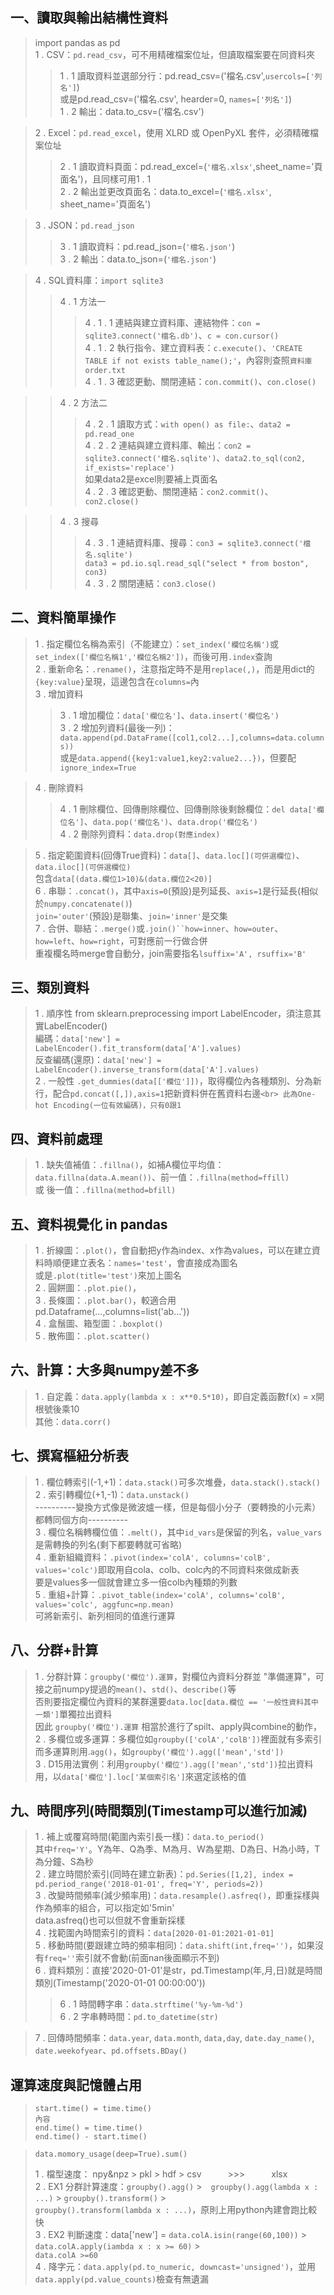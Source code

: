 ## 一、讀取與輸出結構性資料
> import pandas as pd<br>
> 1 . CSV：`pd.read_csv`，可不用精確檔案位址，但讀取檔案要在同資料夾
>> 1 . 1 讀取資料並選部分行：pd.read_csv=('檔名.csv',`usercols=['列名']`)<br>
>> 或是pd.read_csv=('檔名.csv', hearder=0, `names=['列名']`)<br>
>> 1 . 2 輸出：data.to_csv=('檔名.csv')<br>

> 2 . Excel：`pd.read_excel`，使用 XLRD 或 OpenPyXL 套件，必須精確檔案位址
>> 2 . 1 讀取資料頁面：pd.read_excel=(`'檔名.xlsx'`,sheet_name='頁面名')，且同樣可用1 . 1<br>
>> 2 . 2 輸出並更改頁面名：data.to_excel=(`'檔名.xlsx'`, sheet_name='頁面名')<br>

> 3 . JSON：`pd.read_json`
>> 3 . 1 讀取資料：pd.read_json=(`'檔名.json'`)<br>
>> 3 . 2 輸出：data.to_json=(`'檔名.json'`)<br>

> 4 . SQL資料庫：`import sqlite3`
>> 4 . 1 方法一<br>
>>> 4 . 1 . 1 連結與建立資料庫、連結物件：`con = sqlite3.connect('檔名.db')`、`c = con.cursor()`<br>
>>> 4 . 1 . 2 執行指令、建立資料表：`c.execute()`、`'CREATE TABLE if not exists table_name();'`，內容則查照`資料庫order.txt`<br>
>>> 4 . 1 . 3 確認更動、關閉連結：`con.commit()`、`con.close()`<br>

>> 4 . 2 方法二<br>
>>> 4 . 2 . 1 讀取方式：`with open() as file:`、`data2 = pd.read_one`<br>
>>> 4 . 2 . 2 連結與建立資料庫、輸出：`con2 = sqlite3.connect('檔名.sqlite')`、`data2.to_sql(con2, if_exists='replace')`<br>
>>> 如果data2是excel則要補上頁面名<br>
>>> 4 . 2 . 3 確認更動、關閉連結：`con2.commit()`、`con2.close()`<br>

>> 4 . 3 搜尋<br>
>>> 4 . 3 . 1 連結資料庫、搜尋：`con3 = sqlite3.connect('檔名.sqlite')`<br>
>>> `data3 = pd.io.sql.read_sql("select * from boston", con3)`<br>
>>> 4 . 3 . 2 關閉連結：`con3.close()`<br>

## 二、資料簡單操作
> 1 . 指定欄位名稱為索引（不能建立）：`set_index('欄位名稱')`或`set_index(['欄位名稱1','欄位名稱2'])`，而後可用`.index`查詢<br>
> 2 . 重新命名：`.rename()`，注意指定時不是用`replace(,)`，而是用dict的`{key:value}`呈現，這邊包含在`columns=`內<br>
> 3 . 增加資料
>> 3 . 1 增加欄位：`data['欄位名']`、`data.insert('欄位名')`<br>
>> 3 . 2 增加列資料(最後一列)：`data.append(pd.DataFrame([col1,col2...],columns=data.columns))`<br>
>> 或是`data.append({key1:value1,key2:value2...})`，但要配`ignore_index=True`<br>

> 4 . 刪除資料
>> 4 . 1 刪除欄位、回傳刪除欄位、回傳刪除後剩餘欄位：`del data['欄位名']`、`data.pop('欄位名')`、`data.drop('欄位名')`<br>
>> 4 . 2 刪除列資料：`data.drop(對應index)`<br>

> 5 . 指定範圍資料(回傳True資料)：`data[]`、`data.loc[](可併選欄位)`、`data.iloc[](可併選欄位)`<br>
> 包含`data[(data.欄位1>10)&(data.欄位2<20)]`<br>
> 6 . 串聯：`.concat()`，其中`axis=0`(預設)是列延長、`axis=1`是行延長(相似於`numpy.concatenate()`)<br>
> `join='outer'`(預設)是聯集、`join='inner'`是交集<br>
> 7 . 合併、聯結：`.merge()`或`.join()``how=inner`、`how=outer`、`how=left`、`how=right`，可對應前一行做合併<br>
> 重複欄名時merge會自動分，join需要指名`lsuffix='A', rsuffix='B'`<br>

## 三、類別資料
> 1 . 順序性
> from sklearn.preprocessing import LabelEncoder，須注意其實LabelEncoder()<br>
> 編碼：`data['new'] = LabelEncoder().fit_transform(data['A'].values)`<br>
> 反查編碼(還原)：`data['new'] = LabelEncoder().inverse_transform(data['A'].values)`<br>
> 2 . 一般性
> `.get_dummies(data[['欄位']])`，取得欄位內各種類別、分為新行，配合`pd.concat([,]),axis=1`把新資料併在舊資料右邊`<br>
> 此為One-hot Encoding(一位有效編碼)，只有0跟1`<br>

## 四、資料前處理
> 1 . 缺失值補值：`.fillna()`，如補A欄位平均值：`data.fillna(data.A.mean())`、前一值：`.fillna(method=ffill)`<br>
> 或 後一值：`.fillna(method=bfill)`<br>

## 五、資料視覺化 in pandas
> 1 . 折線圖：`.plot()`，會自動把y作為index、x作為values，可以在建立資料時順便建立表名：`names='test'`，會直接成為圖名<br>
> 或是`.plot(title='test')`來加上圖名<br>
> 2 . 圓餅圖：`.plot.pie()`，<br>
> 3 . 長條圖：`.plot.bar()`，較適合用pd.Dataframe(...,columns=list('ab...'))<br>
> 4 . 盒鬚圖、箱型圖：`.boxplot()`<br>
> 5 . 散佈圖：`.plot.scatter()`<br>
> 
## 六、計算：大多與numpy差不多
> 1 . 自定義：`data.apply(lambda x : x**0.5*10)`，即自定義函數f(x) = x開根號後乘10<br>
> 其他：`data.corr()`<br>
> 
## 七、撰寫樞紐分析表
> 1 . 欄位轉索引(-1,+1)：`data.stack()`可多次堆疊，`data.stack().stack()`<br>
> 2 . 索引轉欄位(+1,-1)：`data.unstack()`<br>
> ----------變換方式像是微波爐一樣，但是每個小分子（要轉換的小元素）都轉同個方向----------<br>
> 3 . 欄位名稱轉欄位值：`.melt()`，其中`id_vars`是保留的列名，`value_vars`是需轉換的列名(剩下都要轉就可省略)<br>
> 4 . 重新組織資料：`.pivot(index='colA', columns='colB', values='colc')`即取用自cola、colb、colc內的不同資料來做成新表<br>
> 要是values多一個就會建立多一倍colb內種類的列數<br>
> 5 . 重組+計算：`.pivot_table(index='colA', columns='colB', values='colc', aggfunc=np.mean)`<br>
> 可將新索引、新列相同的值進行運算<br>

## 八、分群+計算
> 1 . 分群計算：`groupby('欄位').運算`，對欄位內資料分群並 "準備運算"，可接之前numpy提過的`mean()`、`std()`、`describe()`等<br>
> 否則要指定欄位內資料的某群還要`data.loc[data.欄位 == '一般性資料其中一類']`單獨拉出資料<br>
> 因此 `groupby('欄位').運算` 相當於進行了spilt、apply與combine的動作，<br>
> 2 . 多欄位或多運算：多欄位如`groupby(['colA','colB'])`裡面就有多索引<br>
> 而多運算則用.`agg()`，如`groupby('欄位').agg(['mean','std'])`<br>
> 3 . D15用法實例：利用`groupby('欄位').agg(['mean','std'])`拉出資料用，以`data['欄位'].loc['某個索引名']`來選定該格的值<br>

## 九、時間序列(時間類別(Timestamp可以進行加減)
> 1 . 補上或覆寫時間(範圍內索引長一樣)：`data.to_period()`<br>
> 其中`freq='Y'`。Y為年、Q為季、M為月、W為星期、D為日、H為小時，T為分鐘、S為秒<br>
> 2 . 建立時間於索引(同時在建立新表)：`pd.Series([1,2], index = pd.period_range('2018-01-01', freq='Y', periods=2))`<br>
> 3 . 改變時間頻率(減少頻率用)：`data.resample().asfreq()`，即重採樣與作為頻率的組合，可以指定如'5min'<br>
> data.asfreq()也可以但就不會重新採樣<br>
> 4 . 找範圍內時間索引的資料：`data[2020-01-01:2021-01-01]`<br>
> 5 . 移動時間(要跟建立時的頻率相同)：`data.shift(int,freq='')`，如果沒有`freq=''`索引就不會動(前面nan後面顯示不到)<br>
> 6 . 資料類別：直接'2020-01-01'是str，pd.Timestamp(年,月,日)就是時間類別(Timestamp('2020-01-01 00:00:00'))<br>
>> 6 . 1 時間轉字串：`data.strftime('%y-%m-%d')`<br>
>> 6 . 2 字串轉時間：`pd.to_datetime(str)`<br>

> 7 . 回傳時間頻率：`data.year`, `data.month`, `data,day`, `date.day_name()`, `date.weekofyear`、`pd.offsets.BDay()`
> 
## 運算速度與記憶體占用
> ```
> start.time() = time.time()
> 內容
> end.time() = time.time()
> end.time() - start.time()

> `data.momory_usage(deep=True).sum()`
> 
> 1 . 檔型速度： npy&npz > pkl > hdf > csv　　　>>>　　　xlsx<br>
> 2 . EX1 分群計算速度：`groupby().agg()` >　`groupby().agg(lambda x : ...)` > `groupby().transform()` > <br>
> `groupby().transform(lambda x : ...)`，原則上用python內建會跑比較快<br>
> 3 . EX2 判斷速度：data['new'] = `data.colA.isin(range(60,100))` > `data.colA.apply(iambda x : x >= 60)` > <br>
> `data.colA >=60`<br>
> 4 . 降字元：`data.apply(pd.to_numeric, downcast='unsigned')`，並用`data.apply(pd.value_counts)`檢查有無遺漏
